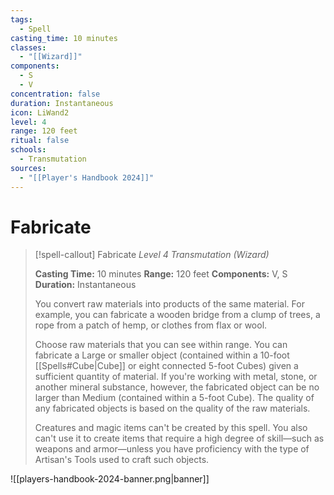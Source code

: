 ```yaml
---
tags:
  - Spell
casting_time: 10 minutes
classes:
  - "[[Wizard]]"
components:
  - S
  - V
concentration: false
duration: Instantaneous
icon: LiWand2
level: 4
range: 120 feet
ritual: false
schools:
  - Transmutation
sources:
  - "[[Player's Handbook 2024]]"
---
```


# Fabricate

>[!spell-callout] Fabricate
>_Level 4 Transmutation (Wizard)_
>
>**Casting Time:** 10 minutes
>**Range:** 120 feet
>**Components:** V, S
>**Duration:** Instantaneous
>
>You convert raw materials into products of the same material. For example, you can fabricate a wooden bridge from a clump of trees, a rope from a patch of hemp, or clothes from flax or wool.
>
>Choose raw materials that you can see within range. You can fabricate a Large or smaller object (contained within a 10-foot [[Spells#Cube\|Cube]] or eight connected 5-foot Cubes) given a sufficient quantity of material. If you're working with metal, stone, or another mineral substance, however, the fabricated object can be no larger than Medium (contained within a 5-foot Cube). The quality of any fabricated objects is based on the quality of the raw materials.
>
>Creatures and magic items can't be created by this spell. You also can't use it to create items that require a high degree of skill—such as weapons and armor—unless you have proficiency with the type of Artisan's Tools used to craft such objects.


![[players-handbook-2024-banner.png|banner]]
